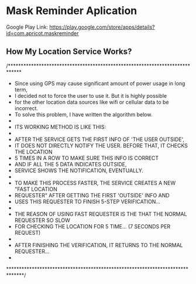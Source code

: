 # Mask Reminder Aplication

Google Play Link:
https://play.google.com/store/apps/details?id=com.apricot.maskreminder

## How My Location Service Works? ##
 /*****************************************************************************
 * Since using GPS may cause significant amount of power usage in long term,
 * I decided not to force the user to use it. But it is highly possible 
 * for the other location data sources like wifi or cellular data to be incorrect.
 * To solve this problem, I have written the algorithm below.
 *
 * ITS WORKING METHOD IS LIKE THIS:
 *
 * AFTER THE SERVICE GETS THE FIRST INFO OF 'THE USER OUTSIDE',
 * IT DOES NOT DIRECTLY NOTIFY THE USER. BEFORE THAT, IT CHECKS THE LOCATION
 * 5 TIMES IN A ROW TO MAKE SURE THIS INFO IS CORRECT
 * AND IF ALL THE 5 DATA INDICATES OUTSIDE,
 * SERVICE SHOWS THE NOTIFICATION, EVENTUALLY.
 *
 * TO MAKE THIS PROCESS FASTER, THE SERVICE CREATES A NEW "FAST LOCATION
 * REQUESTER" AFTER GETTING THE FIRST 'OUTSIDE' INFO AND
 * USES THIS REQUESTER TO FINISH 5-STEP VERIFICATION...
 *
 * THE REASON OF USING FAST REQUESTER IS THE THAT THE NORMAL REQUESTER SO SLOW
 * FOR CHECKING THE LOCATION FOR 5 TIME...  (7 SECONDS PER REQUEST)
 *
 * AFTER FINISHING THE VERIFICATION, IT RETURNS TO THE NORMAL REQUESTER...
 *
 ******************************************************************************/
   
   
